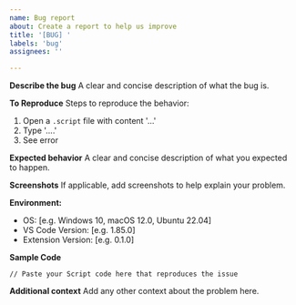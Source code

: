 ```yaml
---
name: Bug report
about: Create a report to help us improve
title: '[BUG] '
labels: 'bug'
assignees: ''

---
```


**Describe the bug**
A clear and concise description of what the bug is.

**To Reproduce**
Steps to reproduce the behavior:
1. Open a `.script` file with content '...'
2. Type '....'
3. See error

**Expected behavior**
A clear and concise description of what you expected to happen.

**Screenshots**
If applicable, add screenshots to help explain your problem.

**Environment:**
 - OS: [e.g. Windows 10, macOS 12.0, Ubuntu 22.04]
 - VS Code Version: [e.g. 1.85.0]
 - Extension Version: [e.g. 0.1.0]

**Sample Code**
```script
// Paste your Script code here that reproduces the issue
```

**Additional context**
Add any other context about the problem here.